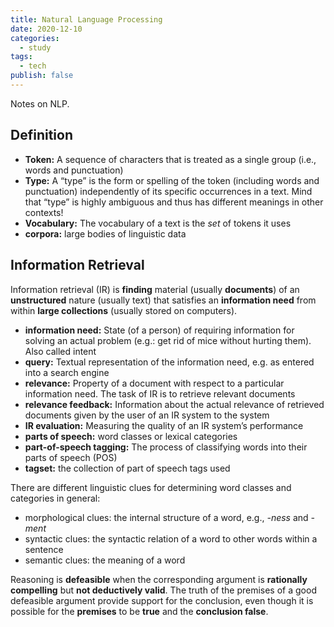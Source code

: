 ```yaml
---
title: Natural Language Processing
date: 2020-12-10
categories:
  - study
tags:
  - tech
publish: false
---
```


Notes on NLP.

<!-- more -->

## Definition

- **Token:** A sequence of characters that is treated as a single group (i.e., words and punctuation)
- **Type:** A “type” is the form or spelling of the token (including words and punctuation) independently of its specific occurrences in a text. Mind that “type” is highly ambiguous and thus has different meanings in other contexts!
- **Vocabulary:** The vocabulary of a text is the _set_ of tokens it uses
- **corpora:** large bodies of linguistic data

## Information Retrieval

Information retrieval (IR) is **finding** material (usually **documents**) of an **unstructured** nature (usually text) that satisfies an **information need** from within **large collections** (usually stored on computers).

- **information need:** State (of a person) of requiring information for solving an actual problem (e.g.: get rid of mice without hurting them). Also called intent
- **query:** Textual representation of the information need, e.g. as entered into a search engine
- **relevance:** Property of a document with respect to a particular information need. The task of IR is to retrieve relevant documents
- **relevance feedback:** Information about the actual relevance of retrieved documents given by the user of an IR system to the system
- **IR evaluation:** Measuring the quality of an IR system’s performance
- **parts of speech:** word classes or lexical categories
- **part-of-speech tagging:** The process of classifying words into their parts of speech (POS)
- **tagset:** the collection of part of speech tags used

There are different linguistic clues for determining word classes and categories in general:

- morphological clues: the internal structure of a word, e.g., _-ness_ and _-ment_
- syntactic clues: the syntactic relation of a word to other words within a sentence
- semantic clues: the meaning of a word

Reasoning is **defeasible** when the corresponding argument is **rationally compelling** but **not deductively valid**. The truth of the premises of a good defeasible argument provide support for the conclusion, even though it is possible for the **premises** to be **true** and the **conclusion false**.
